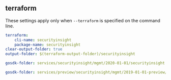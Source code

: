 
## terraform

These settings apply only when `--terraform` is specified on the command line.

``` yaml $(terraform)
terraform:
    cli-name: securityinsight
    package-name: securityinsight
clear-output-folder: true
output-folder: $(terraform-output-folder)/securityinsight
```

```yaml $(tag) == 'package-2020-01' && $(terraform)
gosdk-folder: services/securityinsight/mgmt/2020-01-01/securityinsight
```

```yaml $(tag) == 'package-2019-01-preview' && $(terraform)
gosdk-folder: services/preview/securityinsight/mgmt/2019-01-01-preview/securityinsight
```

